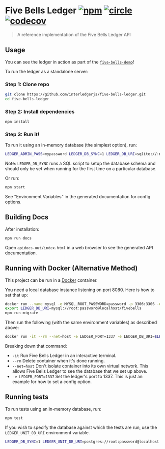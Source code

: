 # Five Bells Ledger [![npm][npm-image]][npm-url] [![circle][circle-image]][circle-url] [![codecov][codecov-image]][codecov-url]

[npm-image]: https://img.shields.io/npm/v/five-bells-ledger.svg?style=flat
[npm-url]: https://npmjs.org/package/five-bells-ledger
[circle-image]: https://circleci.com/gh/interledgerjs/five-bells-ledger.svg?style=shield&circle-token=e31b3ba89c015bf7f1c6de9f5156e7daa32fd793
[circle-url]: https://circleci.com/gh/interledgerjs/five-bells-ledger
[codecov-image]: https://codecov.io/gh/interledgerjs/five-bells-ledger/branch/master/graph/badge.svg
[codecov-url]: https://codecov.io/gh/interledgerjs/five-bells-ledger

> A reference implementation of the Five Bells Ledger API


## Usage

You can see the ledger in action as part of the [`five-bells-demo`](https://github.com/interledgerjs/five-bells-demo)!

To run the ledger as a standalone server:

### Step 1: Clone repo

``` sh
git clone https://github.com/interledgerjs/five-bells-ledger.git
cd five-bells-ledger
```

### Step 2: Install dependencies

``` sh
npm install
```

### Step 3: Run it!

To run it using an in-memory database (the simplest option), run:

``` sh
LEDGER_ADMIN_PASS=mypassword LEDGER_DB_SYNC=1 LEDGER_DB_URI=sqlite://:memory: npm start
```

Note: `LEDGER_DB_SYNC` runs a SQL script to setup the database schema and
should only be set when running for the first time on a particular database.

Or run:

```sh
npm start
```

See "Environment Variables" in the generated documentation for config options.

## Building Docs

After installation:

```sh
npm run docs
```

Open `apidocs-out/index.html` in a web browser to see the generated API documentation.

## Running with Docker (Alternative Method)

This project can be run in a [Docker](https://www.docker.com/) container.

You need a local database instance listening on port 8080. Here is how to set that up:

``` sh
docker run --name mysql -e MYSQL_ROOT_PASSWORD=password -p 3306:3306 -d mysql
export LEDGER_DB_URI=mysql://root:password@localhost/fivebells
npm run migrate
```

Then run the following (with the same environment variables) as described above:

``` sh
docker run -it --rm --net=host -e LEDGER_PORT=1337 -e LEDGER_DB_URI=$LEDGER_DB_URI interledger/five-bells-ledger
```

Breaking down that command:

* `-it` Run Five Bells Ledger in an interactive terminal.
* `--rm` Delete container when it's done running.
* `--net=host` Don't isolate container into its own virtual network. This allows Five Bells Ledger to see the database that we set up above.
* `-e LEDGER_PORT=1337` Set the ledger's port to 1337. This is just an example for how to set a config option.

## Running tests

To run tests using an in-memory database, run:

``` sh
npm test
```
If you wish to specify the database against which the tests are run, use the `LEDGER_UNIT_DB_URI` environment variable.
``` sh
LEDGER_DB_SYNC=1 LEDGER_UNIT_DB_URI=postgres://root:password@localhost:5432/ledger_test_db npm test
```
